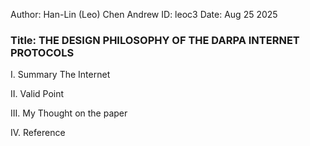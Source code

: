 Author: Han-Lin (Leo) Chen
Andrew ID: leoc3
Date: Aug 25 2025
### Title: THE DESIGN PHILOSOPHY OF THE DARPA INTERNET PROTOCOLS

I. Summary
The Internet

II. Valid Point

III. My Thought on the paper

IV. Reference 


